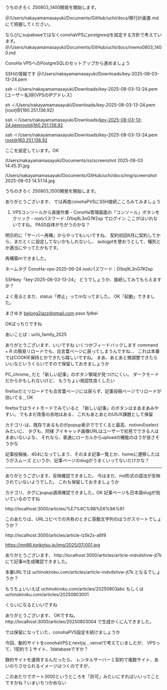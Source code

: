 うちのきろく
250803_1400開発を開始します。

＠/Users/nakayamamasayuki/Documents/GitHub/uchi/docs/移行計画書.md
にて把握してください。

ならびにsupabaseではなくconohaVPSにpostgresqlを設定する方針で考えています。
＠/Users/nakayamamasayuki/Documents/GitHub/uchi/docs/memo0803_1400.md


ConoHa VPSへのPostgreSQLのセットアップから進めましょう

SSHの情報です
＠/Users/nakayamamasayuki/Downloads/key-2025-08-03-13-24.pem


ssh -i /Users/nakayamamasayuki/Downloads/key-2025-08-03-13-24.pem
 [ユーザー名]@[VPSのIPアドレス]


sh -i /Users/nakayamamasayuki/Downloads/key-2025-08-03-13-24.pem
[root]@[160.251.136.92]


ssh -i /Users/nakayamamasayuki/Downloads/key-2025-08-03-13-24.pemroot@160.251.136.92


ssh -i /Users/nakayamamasayuki/Downloads/key-2025-08-03-13-24.pem root@160.251.136.92


ここを設定しています。OK


/Users/nakayamamasayuki/Documents/ss/screenshot 2025-08-03 14.45.31.jpg


/Users/nakayamamasayuki/Documents/GitHub/uchi/docs/img/screenshot 2025-08-03 14.51.14.jpg



うちのきろく
250803_1500開発を開始します。


ありがとうございます、
では再度conohaPVSにSSH接続こころみてみましょう

  1. VPSコンソールから直接作業
    - ConoHa管理画面の「コンソール」ボタンをクリック
    - rootパスワード: D!bq9L3nG7#2xp でログイン
ここがはいれないですね。
PASS自体がちがうのかな？


明示的に「サーバー再構」からやってもいいですね、
契約初回6月に契約してから、まだとくに設定してないかもしれないし、
autogptを使おうとして、種別とか適当にやってたかもです。


再構築ｍできました。


ネームタグ	ConoHa-vps-2025-06-24
rootパスワード：D!bq9L3nG7#2xp

SSHkey「key-2025-08-03-13-24」
どうでしょうか、接続してみてもらえますか？


よく見るとまだ、status「停止」ってｍなってました。
OK「起動」できました。

まさゆき
belong2jazz@gmail.com
pass
fjdkei

OKばっちりですね

あいことば：uchi_family_2025

ありがとうございます、いいですね
いくつかフィードバックします
command + R の簡易リロードでも、合言葉ページに戻ってしまうんですね、、
これは本番ではCOOKIE保持とかできたら嬉しいですね。
まあ、あとあと微調整できたらいいなというくらいですので保留しておきましょうか

PC_chrome_
だと「新しい記事」のボタン領域が見つけにくい。
ダークモードだからかもしれないけど、
もうちょい視認性良くしたい


firefoxだとリロードでも合言葉ページには戻らず、記事投稿ページでリロードが効いてる＿OK

firefoxではライトモードでみていると
「新しい記事」のボタンはまあまあみやすい。
でもまだ改善の余地はある、
これもあとあとのUIUX課題として保留


カテゴリ-は、既存であるものがpopup表示ででてくると最高、notionのselectみたいに、
タグも、同様
アイキャッチ画像URLはユーザーで初見でできる人はまあいないよな、
それなら、普通にローカルからuploadの機能のほうが良さそうかな


記事投稿後、404になってしまう、そのまま記事一覧とか、homeに遷移したほうがスムーズ
というか、記事ページのslugがうまくいってないだけかな？



***

ありがとうございます、反映確認できました。
今はまだ、md形式の語法が反映されていないようでした。
これも保留しておきましょうか

カテゴリ、タグにpupup適用確認できました。OK
記事ページも日本語slugが効いているのですね


http://localhost:3000/articles/%E7%8C%9B%E6%9A%91

このあたりは、URLコピペでの共有のときに英数文字列のほうがスマートでしょうか？


http://localhost:3000/articles/article-lz5k2x-a8f9

https://mn86.tonkotsu.jp/img/2025/07/001.jpg


ありがとうございます、
http://localhost:3000/articles/article-mdvdshvw-jt7k
にて記事m生成確認できました。


本番URLでは
uchinokiroku.com/articles/article-mdvdshvw-jt7k
となるでしょうか？

もうちょいいえば
uchinokiroku.com/articles/20250803abc
もしくは
uchinokiroku.com/articles/20250803001

くらいになるといいですね

ありがとうございます、
OKですね。
http://localhost:3000/articles/20250803004
で生成かくにんできました。


では保留になっていた、conohaPVS設定を続けましょうか


今回、動的サイトをconohaVPSとnextjsj＿vercelで考えていましたが、
VPSって、1契約で１サイト、1databaseですか？

静的サイトを運用するんだったら、
レンタルサーバー１契約で複数サイト、あいのりさせられるイメージはつくのですが、


このあたりでポート3000というところを「許可」みたいにすればいいってことですかね？いまいちつかめない